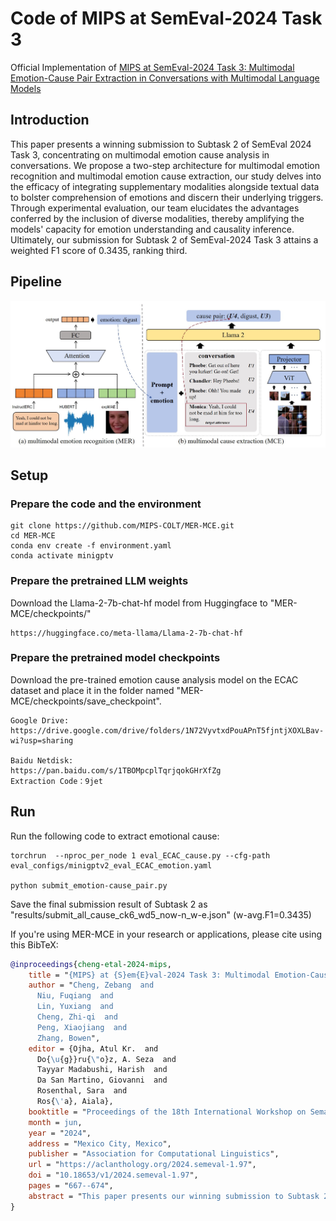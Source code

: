 # Code of MIPS at SemEval-2024 Task 3  
Official Implementation of [MIPS at SemEval-2024 Task 3: Multimodal Emotion-Cause Pair Extraction in Conversations with Multimodal Language Models](https://arxiv.org/abs/2404.00511)
## Introduction  

This paper presents a winning submission to Subtask 2 of SemEval 2024 Task 3, concentrating on multimodal emotion cause analysis in conversations. We propose a two-step architecture for multimodal emotion recognition and multimodal emotion cause extraction, our study delves into the efficacy of integrating supplementary modalities alongside textual data to bolster comprehension of emotions and discern their underlying triggers. Through experimental evaluation, our team elucidates the advantages conferred by the inclusion of diverse modalities, thereby amplifying the models' capacity for emotion understanding and causality inference. Ultimately, our submission for Subtask 2 of SemEval-2024 Task 3 attains a weighted F1 score of 0.3435, ranking third.

## Pipeline
![pipeline](./images/pipeline_prompt.jpg)

## Setup
### Prepare the code and the environment

```
git clone https://github.com/MIPS-COLT/MER-MCE.git
cd MER-MCE
conda env create -f environment.yaml
conda activate minigptv
```  

### Prepare the pretrained LLM weights
Download the Llama-2-7b-chat-hf model from Huggingface to "MER-MCE/checkpoints/"  
```
https://huggingface.co/meta-llama/Llama-2-7b-chat-hf
```

### Prepare the pretrained model checkpoints
Download the pre-trained emotion cause analysis model on the ECAC dataset and place it in the folder named "MER-MCE/checkpoints/save_checkpoint".
```
Google Drive:
https://drive.google.com/drive/folders/1N72VyvtxdPouAPnT5fjntjXOXLBav-wi?usp=sharing

Baidu Netdisk:
https://pan.baidu.com/s/1TBOMpcplTqrjqokGHrXfZg 
Extraction Code：9jet 
```

## Run
Run the following code to extract emotional cause:  

```
torchrun  --nproc_per_node 1 eval_ECAC_cause.py --cfg-path eval_configs/minigptv2_eval_ECAC_emotion.yaml

python submit_emotion-cause_pair.py
```
Save the final submission result of Subtask 2 as "results/submit_all_cause_ck6_wd5_now-n_w-e.json" (w-avg.F1=0.3435)



If you're using MER-MCE in your research or applications, please cite using this BibTeX:
```bibtex
@inproceedings{cheng-etal-2024-mips,
    title = "{MIPS} at {S}em{E}val-2024 Task 3: Multimodal Emotion-Cause Pair Extraction in Conversations with Multimodal Language Models",
    author = "Cheng, Zebang  and
      Niu, Fuqiang  and
      Lin, Yuxiang  and
      Cheng, Zhi-qi  and
      Peng, Xiaojiang  and
      Zhang, Bowen",
    editor = {Ojha, Atul Kr.  and
      Do{\u{g}}ru{\"o}z, A. Seza  and
      Tayyar Madabushi, Harish  and
      Da San Martino, Giovanni  and
      Rosenthal, Sara  and
      Ros{\'a}, Aiala},
    booktitle = "Proceedings of the 18th International Workshop on Semantic Evaluation (SemEval-2024)",
    month = jun,
    year = "2024",
    address = "Mexico City, Mexico",
    publisher = "Association for Computational Linguistics",
    url = "https://aclanthology.org/2024.semeval-1.97",
    doi = "10.18653/v1/2024.semeval-1.97",
    pages = "667--674",
    abstract = "This paper presents our winning submission to Subtask 2 of SemEval 2024 Task 3 on multimodal emotion cause analysis in conversations. We propose a novel Multimodal Emotion Recognition and Multimodal Emotion Cause Extraction (MER-MCE) framework that integrates text, audio, and visual modalities using specialized emotion encoders. Our approach sets itself apart from top-performing teams by leveraging modality-specific features for enhanced emotion understanding and causality inference. Experimental evaluation demonstrates the advantages of our multimodal approach, with our submission achieving a competitive weighted F1 score of 0.3435, ranking third with a margin of only 0.0339 behind the 1st team and 0.0025 behind the 2nd team.",
}
